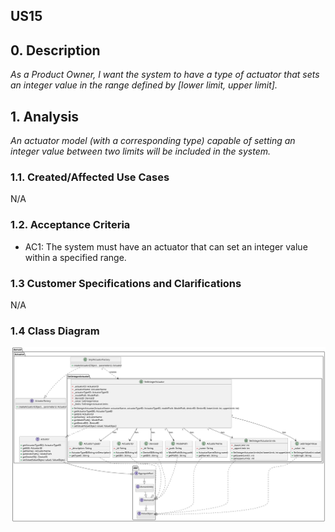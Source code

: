 ## US15 

## 0. Description
_As a Product Owner, I want the system to have a type of actuator that sets an integer value in the range defined by [lower limit, upper limit]._

## 1. Analysis
_An actuator model (with a corresponding type) capable of setting an integer value between two limits will be included in the system._

### 1.1. Created/Affected Use Cases
N/A

### 1.2. Acceptance Criteria
* AC1: The system must have an actuator that can set an integer value within a specified range.

### 1.3 Customer Specifications and Clarifications
N/A

### 1.4 Class Diagram
![ClassDiagram](artifacts/us15_CD_v2.svg)
